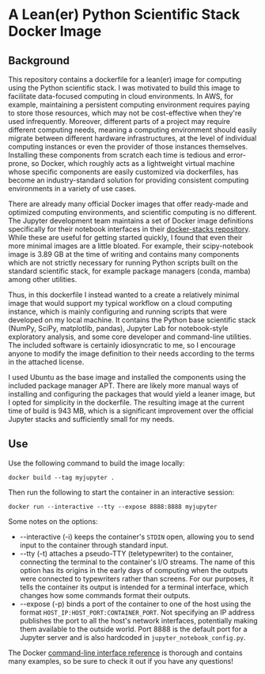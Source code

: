 # A Lean(er) Python Scientific Stack Docker Image

## Background
This repository contains a dockerfile for a lean(er) image for computing using the Python scientific stack. I was motivated to build this image to facilitate data-focused computing in cloud environments. In AWS, for example, maintaining a persistent computing environment requires paying to store those resources, which may not be cost-effective when they're used infrequently. Moreover, different parts of a project may require different computing needs, meaning a computing environment should easily migrate between different hardware infrastructures, at the level of individual computing instances or even the provider of those instances themselves. Installing these components from scratch each time is tedious and error-prone, so Docker, which roughly acts as a lightweight virtual machine whose specific components are easily customized via dockerfiles, has become an industry-standard solution for providing consistent computing environments in a variety of use cases.

There are already many official Docker images that offer ready-made and optimized computing environments, and scientific computing is no different. The Jupyter development team maintains a set of Docker image definitions specifically for their notebook interfaces in their [docker-stacks repository](https://github.com/jupyter/docker-stacks). While these are useful for getting started quickly, I found that even their more minimal images are a little bloated. For example, their scipy-notebook image is 3.89 GB at the time of writing and contains many components which are not strictly necessary for running Python scripts built on the standard scientific stack, for example package managers (conda, mamba) among other utilities.

Thus, in this dockerfile I instead wanted to a create a relatively minimal image that would support my typical workflow on a cloud computing instance, which is mainly configuring and running scripts that were developed on my local machine. It contains the Python base scientific stack (NumPy, SciPy, matplotlib, pandas), Jupyter Lab for notebook-style exploratory analysis, and some core developer and command-line utilities. The included software is certainly idiosyncratic to me, so I encourage anyone to modify the image definition to their needs according to the terms in the attached license.

I used Ubuntu as the base image and installed the components using the included package manager APT. There are likely more manual ways of installing and configuring the packages that would yield a leaner image, but I opted for simplicity in the dockerfile. The resulting image at the current time of build is 943 MB, which is a significant improvement over the official Jupyter stacks and sufficiently small for my needs.

## Use
Use the following command to build the image locally:

```
docker build --tag myjupyter .
```

Then run the following to start the container in an interactive session:

```
docker run --interactive --tty --expose 8888:8888 myjupyter
```

Some notes on the options:
- --interactive (-i) keeps the container's `STDIN` open, allowing you to send input to the container through standard input.
- --tty (-t) attaches a pseudo-TTY (teletypewriter) to the container, connecting the terminal to the container's I/O streams. The name of this option has its origins in the early days of computing when the outputs were connected to typewriters rather than screens. For our purposes, it tells the container its output is intended for a terminal interface, which changes how some commands format their outputs.
- --expose (-p) binds a port of the container to one of the host using the format `HOST_IP:HOST_PORT:CONTAINER_PORT`. Not specifying an IP address publishes the port to all the host's network interfaces, potentially making them available to the outside world. Port 8888 is the default port for a Jupyter server and is also hardcoded in `jupyter_notebook_config.py`.

The Docker [command-line interface reference](https://docs.docker.com/engine/reference/commandline/docker/) is thorough and contains many examples, so be sure to check it out if you have any questions!

